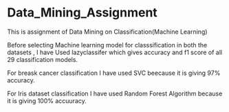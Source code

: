 # Data_Mining_Assignment
This is assignment of Data Mining on Classification(Machine Learning)

Before selecting Machine learning model for classsification in both the datasets , I have Used lazyclassifer which gives accuracy and f1 score of all 29 classification models.

For breask cancer classification I have used SVC beecause it is giving 97% accuracy.

For Iris dataset classification  I have used Random Forest Algorithm because it is giving 100% accuuracy.

